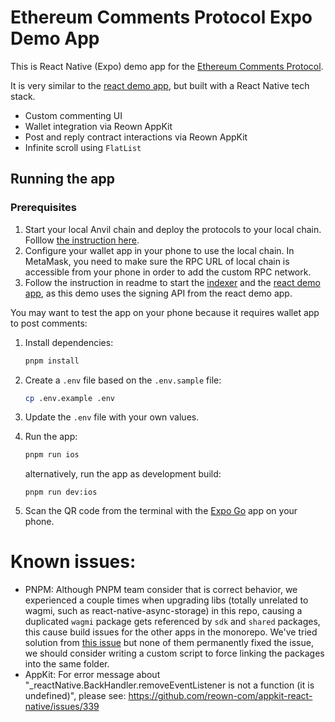 # Ethereum Comments Protocol Expo Demo App

This is React Native (Expo) demo app for the [Ethereum Comments Protocol](https://docs.ethcomments.xyz).

It is very similar to the [react demo app](https://github.com/ecp-eth/comments-monorepo/tree/main/apps/demo), but built with a React Native tech stack.

- Custom commenting UI
- Wallet integration via Reown AppKit
- Post and reply contract interactions via Reown AppKit
- Infinite scroll using `FlatList`

## Running the app

### Prerequisites

1. Start your local Anvil chain and deploy the protocols to your local chain. Folllow [the instruction here](https://docs.ethcomments.xyz/test-with-anvil).
2. Configure your wallet app in your phone to use the local chain. In MetaMask, you need to make sure the RPC URL of local chain is accessible from your phone in order to add the custom RPC network.
3. Follow the instruction in readme to start the [indexer](https://github.com/ecp-eth/comments-monorepo/tree/main/apps/indexer) and the [react demo app](https://github.com/ecp-eth/comments-monorepo/tree/main/apps/demo), as this demo uses the signing API from the react demo app.

You may want to test the app on your phone because it requires wallet app to post comments:

1. Install dependencies:

   ```bash
   pnpm install
   ```

2. Create a `.env` file based on the `.env.sample` file:

   ```bash
   cp .env.example .env
   ```

3. Update the `.env` file with your own values.

4. Run the app:

   ```bash
   pnpm run ios
   ```

   alternatively, run the app as development build:

   ```
   pnpm run dev:ios
   ```

5. Scan the QR code from the terminal with the [Expo Go](https://expo.dev/go) app on your phone.

# Known issues:

- PNPM: Although PNPM team consider that is correct behavior, we experienced a couple times when upgrading libs (totally unrelated to wagmi, such as react-native-async-storage) in this repo, causing a duplicated `wagmi` package gets referenced by `sdk` and `shared` packages, this cause build issues for the other apps in the monorepo. We've tried solution from [this issue](https://github.com/pnpm/pnpm/issues/5585) but none of them permanently fixed the issue, we should consider writing a custom script to force linking the packages into the same folder.
- AppKit: For error message about "\_reactNative.BackHandler.removeEventListener is not a function (it is undefined)", please see: https://github.com/reown-com/appkit-react-native/issues/339
